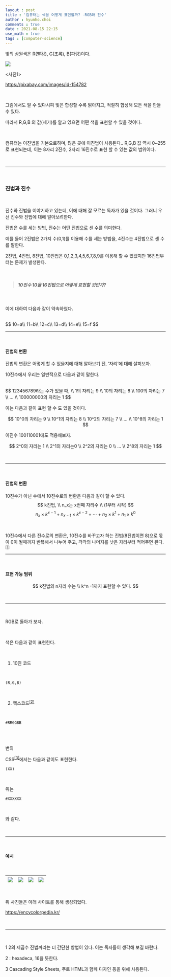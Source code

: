 ```yaml
---
layout : post
title : '컴퓨터는 색을 어떻게 표현할까? -RGB와 진수'
author : hyunho.choi
comments : true
date : 2021-08-15 22:15
use_math : true
tags : [computer-science]
---
```




빛의 삼원색은 R(빨강), G(초록), B(파랑)이다.



![](https://user-images.githubusercontent.com/54809044/129481124-8211b402-ade4-4b27-9694-8916f2f407ec.png)

<사진1>

https://pixabay.com/images/id-154782<br>

<br>

그림에서도 알 수 있다시피 빛은 합성할 수록 밝아지고, 적절히 합성해 모든 색을 만들 수 있다.<br>

따라서 R,G,B 의 값(세기)를 알고 있으면 어떤 색을 표현할 수 있을 것이다.<br>

<br>

컴퓨터는 이진법을 기본으로하며,  많은 곳에 이진법이 사용된다.. R,G,B 값 역시 0~255로 표현되는데, 이는 8자리 2진수, 2자리 16진수로 표현 할 수 있는 값의 범위이다.<br>

<br>



------



<br>



### 진법과 진수<br>



<br>



진수와 진법을 이야기하고 있는데, 이에 대해 잘 모르는 독자가 있을 것이다. 그러니 우선 진수와 진법에 대해 알아보려한다.<br>

진법은 수를 세는 방법, 진수는 어떤 진법으로 센 수를 의미한다.<br>

예를 들어 2진법은 2가지 수(0,1)를 이용해 수를 세는 방법을, 4진수는 4진법으로 센 수를 말한다.<br>

2진법, 4진법, 8진법, 10진법은 0,1,2,3,4,5,6,7,8,9를 이용해 할 수 있겠지만 16진법부터는 문제가 발생한다.<br>



<br>



> ##### 10진수 10을 16진법으로 어떻게 표현할 것인가?



<br>



이에 대하여 다음과 같이 약속하였다.<br>



<br>
$$
10=a\\
11=b\\
12=c\\
13=d\\
14=e\\
15=f
$$

<br>




------



<br>



#### 진법의 변환<br>

진법의 변환은 어떻게 할 수 있을지에 대해 알아보기 전, ‘자리’에 대해 살펴보자.<br>

10진수에서 우리는 일반적으로 다음과 같이 말한다.<br>

<br>
$$
123456789라는 수가 있을 때,
\\
1의 자리는 9
\\
10의 자리는 8
\\
100의 자리는 7
\\
…
\\
100000000의 자리는 1
$$


이는 다음과 같이 표현 할 수 도 있을 것이다.<br>

$$
10^0의 자리는 9
\\
10^1의 자리는 8
\\
10^2의 자리는 7
\\
...
\\
10^8의 자리는 1
$$


이진수 100110001에도 적용해보자.<br>

$$
2^0의 자리는 1
\\
2^1의 자리는0
\\
2^2의 자리는 0
\\
...
\\
2^8의 자리는 1
$$

<br>




------



<br>



#### 진법의 변환<br>



10진수가 아닌 수에서 10진수로의 변환은 다음과 같이 할 수 있다.<br>
$$
k진법,
\\
n_x는 x번째 자리수
\\
(1부터 시작)
$$
$$
n_x\times k^{x-1}+n_{x-1}\times k^{x-2}+\cdots +n_{2}\times k^{1} +n_{1}\times k^{0}
$$

<br>

10진수에서 다른 진수로의 변환은, 10진수를 바꾸고자 하는 진법(8진법이면 8)으로 몫이 0이 될때까지 반복해서 나누어 주고, 각각의 나머지를 낮은 자리부터 적어주면 된다.<sup>[[1]](#footnote1)</sup><br>



------



<br>



#### 표현 가능 범위<br>

$$
k진법의 n자리 수는
\\
k^n -1까지 표현할 수 있다.
$$

<br>



------



<br>

RGB로 돌아가 보자.<br>

<br>

색은 다음과 같이 표현한다.<br>

<br>

1. 10진 코드<br>

<br>



```pseudocode
(R,G,B)
```



<br>

2. 헥스코드<sup><a href="#footnote2">[2]</a></sup><br>



<br>



```pseudocode
#RRGGBB
```



<br>



<br>

번외<br>

CSS<sup>[[3]](footnote3)</sup>에서는 다음과 같이도 표현한다.<br>



```pseudocode
(XX)
```



<br>

위는<br>



```pseudocode
#XXXXXX
```



<br>

와 같다.<br>

<br>



------



<br>

#### 예시<br>

<br>



| ![](https://user-images.githubusercontent.com/54809044/129482726-46800db9-8f9f-42e6-a4aa-0e0e8c3e6f6e.png) | ![](https://user-images.githubusercontent.com/54809044/129482737-cdf69f05-58ac-4485-b9bd-9ac027ab1486.png) | ![](https://user-images.githubusercontent.com/54809044/129482765-d5dfb6c9-5942-4031-85f6-c7a9ee4cba05.png) | ![](https://user-images.githubusercontent.com/54809044/129482782-0334a633-92e2-4fc1-abf9-4bf3164dcbac.png) |
| :----------------------------------------------------------: | :----------------------------------------------------------: | :----------------------------------------------------------: | :----------------------------------------------------------: |



<br>

위 사진들은 아래 사이트를 통해 생성되었다.<br>

https://encycolorpedia.kr/<br>

<br>



------



<br>



<a name="footnote1">1</a> 2의 제곱수 진법끼리는 더 간단한 방법이 있다. 이는 독자들이 생각해 보길 바란다. <br>

<a id="footnote2">2</a> : hexadeca, 16을 뜻한다.<br>

<a name="footnote3">3</a> Cascading Style Sheets, 주로 HTML과 함께 디자인 등을 위해 사용된다. <br>